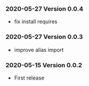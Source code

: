 ### 2020-05-27 Version 0.0.4
* fix install requires

### 2020-05-27 Version 0.0.3
* improve alias import

### 2020-05-15 Version 0.0.2
* First release